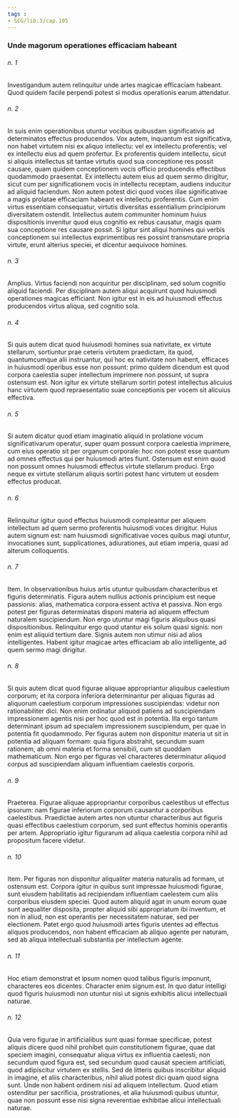 ```yaml
---
tags : 
- SCG/lib.3/cap.105
---
```


### Unde magorum operationes efficaciam habeant

###### n. 1
Investigandum autem relinquitur unde artes magicae efficaciam habeant. Quod quidem facile perpendi potest si modus operationis earum attendatur.

###### n. 2
In suis enim operationibus utuntur vocibus quibusdam significativis ad determinatos effectus producendos. Vox autem, inquantum est significativa, non habet virtutem nisi ex aliquo intellectu: vel ex intellectu proferentis; vel ex intellectu eius ad quem profertur. Ex proferentis quidem intellectu, sicut si aliquis intellectus sit tantae virtutis quod sua conceptione res possit causare, quam quidem conceptionem vocis officio producendis effectibus quodammodo praesentat. Ex intellectu autem eius ad quem sermo dirigitur, sicut cum per significationem vocis in intellectu receptam, audiens inducitur ad aliquid faciendum. Non autem potest dici quod voces illae significativae a magis prolatae efficaciam habeant ex intellectu proferentis. Cum enim virtus essentiam consequatur, virtutis diversitas essentialium principiorum diversitatem ostendit. Intellectus autem communiter hominum huius dispositionis invenitur quod eius cognitio ex rebus causatur, magis quam sua conceptione res causare possit. Si igitur sint aliqui homines qui verbis conceptionem sui intellectus exprimentibus res possint transmutare propria virtute, erunt alterius speciei, et dicentur aequivoce homines.

###### n. 3
Amplius. Virtus faciendi non acquiritur per disciplinam, sed solum cognitio aliquid faciendi. Per disciplinam autem aliqui acquirunt quod huiusmodi operationes magicas efficiant. Non igitur est in eis ad huiusmodi effectus producendos virtus aliqua, sed cognitio sola.

###### n. 4
Si quis autem dicat quod huiusmodi homines sua nativitate, ex virtute stellarum, sortiuntur prae ceteris virtutem praedictam, ita quod, quantumcumque alii instruantur, qui hoc ex nativitate non habent, efficaces in huiusmodi operibus esse non possunt: primo quidem dicendum est quod corpora caelestia super intellectum imprimere non possunt, ut supra ostensum est. Non igitur ex virtute stellarum sortiri potest intellectus alicuius hanc virtutem quod repraesentatio suae conceptionis per vocem sit alicuius effectiva.

###### n. 5
Si autem dicatur quod etiam imaginatio aliquid in prolatione vocum significativarum operatur, super quam possunt corpora caelestia imprimere, cum eius operatio sit per organum corporale: hoc non potest esse quantum ad omnes effectus qui per huiusmodi artes fiunt. Ostensum est enim quod non possunt omnes huiusmodi effectus virtute stellarum produci. Ergo neque ex virtute stellarum aliquis sortiri potest hanc virtutem ut eosdem effectus producat.

###### n. 6
Relinquitur igitur quod effectus huiusmodi compleantur per aliquem intellectum ad quem sermo proferentis huiusmodi voces dirigitur. Huius autem signum est: nam huiusmodi significativae voces quibus magi utuntur, invocationes sunt, supplicationes, adiurationes, aut etiam imperia, quasi ad alterum colloquentis.

###### n. 7
Item. In observationibus huius artis utuntur quibusdam characteribus et figuris determinatis. Figura autem nullius actionis principium est neque passionis: alias, mathematica corpora essent activa et passiva. Non ergo potest per figuras determinatas disponi materia ad aliquem effectum naturalem suscipiendum. Non ergo utuntur magi figuris aliquibus quasi dispositionibus. Relinquitur ergo quod utantur eis solum quasi signis: non enim est aliquid tertium dare. Signis autem non utimur nisi ad alios intelligentes. Habent igitur magicae artes efficaciam ab alio intelligente, ad quem sermo magi dirigitur.

###### n. 8
Si quis autem dicat quod figurae aliquae appropriantur aliquibus caelestium corporum; et ita corpora inferiora determinantur per aliquas figuras ad aliquorum caelestium corporum impressiones suscipiendas: videtur non rationabiliter dici. Non enim ordinatur aliquod patiens ad suscipiendam impressionem agentis nisi per hoc quod est in potentia. Illa ergo tantum determinant ipsum ad specialem impressionem suscipiendum, per quae in potentia fit quodammodo. Per figuras autem non disponitur materia ut sit in potentia ad aliquam formam: quia figura abstrahit, secundum suam rationem, ab omni materia et forma sensibili, cum sit quoddam mathematicum. Non ergo per figuras vel characteres determinatur aliquod corpus ad suscipiendam aliquam influentiam caelestis corporis.

###### n. 9
Praeterea. Figurae aliquae appropriantur corporibus caelestibus ut effectus ipsorum: nam figurae inferiorum corporum causantur a corporibus caelestibus. Praedictae autem artes non utuntur characteribus aut figuris quasi effectibus caelestium corporum, sed sunt effectus hominis operantis per artem. Appropriatio igitur figurarum ad aliqua caelestia corpora nihil ad propositum facere videtur.

###### n. 10
Item. Per figuras non disponitur aliqualiter materia naturalis ad formam, ut ostensum est. Corpora igitur in quibus sunt impressae huiusmodi figurae, sunt eiusdem habilitatis ad recipiendam influentiam caelestem cum aliis corporibus eiusdem speciei. Quod autem aliquid agat in unum eorum quae sunt aequaliter disposita, propter aliquid sibi appropriatum ibi inventum, et non in aliud, non est operantis per necessitatem naturae, sed per electionem. Patet ergo quod huiusmodi artes figuris utentes ad effectus aliquos producendos, non habent efficaciam ab aliquo agente per naturam, sed ab aliqua intellectuali substantia per intellectum agente.

###### n. 11
Hoc etiam demonstrat et ipsum nomen quod talibus figuris imponunt, characteres eos dicentes. Character enim signum est. In quo datur intelligi quod figuris huiusmodi non utuntur nisi ut signis exhibitis alicui intellectuali naturae.

###### n. 12
Quia vero figurae in artificialibus sunt quasi formae specificae, potest aliquis dicere quod nihil prohibet quin constitutionem figurae, quae dat speciem imagini, consequatur aliqua virtus ex influentia caelesti, non secundum quod figura est, sed secundum quod causat speciem artificiati, quod adipiscitur virtutem ex stellis. Sed de litteris quibus inscribitur aliquid in imagine, et aliis characteribus, nihil aliud potest dici quam quod signa sunt. Unde non habent ordinem nisi ad aliquem intellectum. Quod etiam ostenditur per sacrificia, prostrationes, et alia huiusmodi quibus utuntur, quae non possunt esse nisi signa reverentiae exhibitae alicui intellectuali naturae.

